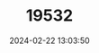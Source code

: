 ---
title: "19532"
category: "Rhinolophus coelophyllus"
draft: false
date: 2024-02-22 13:03:50
languages:
  English: ["Croslet Horseshoe Bat"]
---